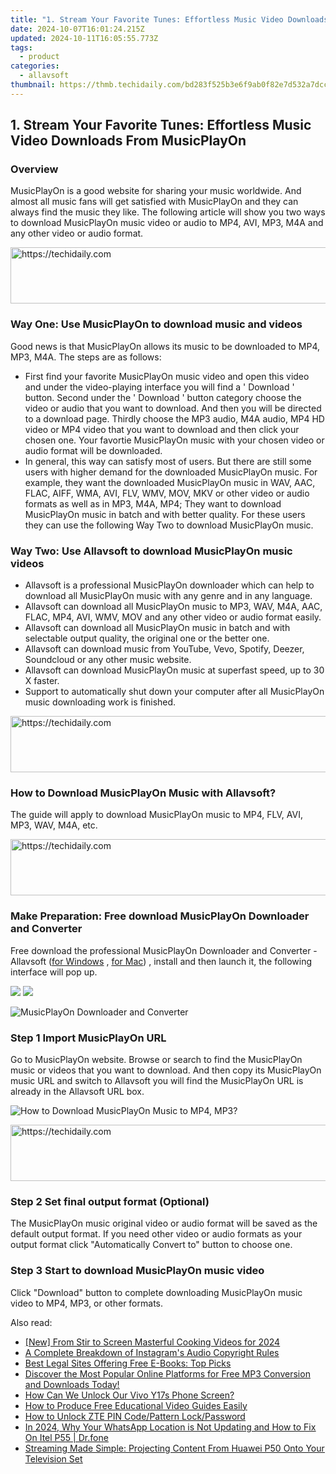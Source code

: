 ```yaml
---
title: "1. Stream Your Favorite Tunes: Effortless Music Video Downloads From MusicPlayOn"
date: 2024-10-07T16:01:24.215Z
updated: 2024-10-11T16:05:55.773Z
tags:
  - product
categories:
  - allavsoft
thumbnail: https://thmb.techidaily.com/bd283f525b3e6f9ab0f82e7d532a7dcceb86337b96557ac23492ec2be477bfa0.jpg
---
```


## 1. Stream Your Favorite Tunes: Effortless Music Video Downloads From MusicPlayOn

### Overview

MusicPlayOn is a good website for sharing your music worldwide. And almost all music fans will get satisfied with MusicPlayOn and they can always find the music they like. The following article will show you two ways to download MusicPlayOn music video or audio to MP4, AVI, MP3, M4A and any other video or audio format.

<!-- affiliate ads begin -->
<a href="https://appsumo.8odi.net/c/5597632/2043855/7443" target="_top" id="2043855">
  <img src="//a.impactradius-go.com/display-ad/7443-2043855" border="0" alt="https://techidaily.com" width="728" height="90"/>
</a>
<img height="0" width="0" src="https://appsumo.8odi.net/i/5597632/2043855/7443" style="position:absolute;visibility:hidden;" border="0" />
<!-- affiliate ads end -->

### Way One: Use MusicPlayOn to download music and videos

Good news is that MusicPlayOn allows its music to be downloaded to MP4, MP3, M4A. The steps are as follows:

* First find your favorite MusicPlayOn music video and open this video and under the video-playing interface you will find a ' Download ' button. Second under the ' Download ' button category choose the video or audio that you want to download. And then you will be directed to a download page. Thirdly choose the MP3 audio, M4A audio, MP4 HD video or MP4 video that you want to download and then click your chosen one. Your favortie MusicPlayOn music with your chosen video or audio format will be downloaded.
* In general, this way can satisfy most of users. But there are still some users with higher demand for the downloaded MusicPlayOn music. For example, they want the downloaded MusicPlayOn music in WAV, AAC, FLAC, AIFF, WMA, AVI, FLV, WMV, MOV, MKV or other video or audio formats as well as in MP3, M4A, MP4; They want to download MusicPlayOn music in batch and with better quality. For these users they can use the following Way Two to download MusicPlayOn music.

### Way Two: Use Allavsoft to download MusicPlayOn music videos

* Allavsoft is a professional MusicPlayOn downloader which can help to download all MusicPlayOn music with any genre and in any language.
* Allavsoft can download all MusicPlayOn music to MP3, WAV, M4A, AAC, FLAC, MP4, AVI, WMV, MOV and any other video or audio format easily.
* Allavsoft can download all MusicPlayOn music in batch and with selectable output quality, the original one or the better one.
* Allavsoft can download music from YouTube, Vevo, Spotify, Deezer, Soundcloud or any other music website.
* Allavsoft can download MusicPlayOn music at superfast speed, up to 30 X faster.
* Support to automatically shut down your computer after all MusicPlayOn music downloading work is finished.

<!-- affiliate ads begin -->
<a href="https://appsumo.8odi.net/c/5597632/2100537/7443" target="_top" id="2100537">
  <img src="//a.impactradius-go.com/display-ad/7443-2100537" border="0" alt="https://techidaily.com" width="728" height="90"/>
</a>
<img height="0" width="0" src="https://appsumo.8odi.net/i/5597632/2100537/7443" style="position:absolute;visibility:hidden;" border="0" />
<!-- affiliate ads end -->

### How to Download MusicPlayOn Music with Allavsoft?

The guide will apply to download MusicPlayOn music to MP4, FLV, AVI, MP3, WAV, M4A, etc.

<!-- affiliate ads begin -->
<a href="https://aligracehair.sjv.io/c/5597632/2135375/19272" target="_top" id="2135375">
  <img src="//a.impactradius-go.com/display-ad/19272-2135375" border="0" alt="https://techidaily.com" width="728" height="90"/>
</a>
<img height="0" width="0" src="https://aligracehair.sjv.io/i/5597632/2135375/19272" style="position:absolute;visibility:hidden;" border="0" />
<!-- affiliate ads end -->

### Make Preparation: Free download MusicPlayOn Downloader and Converter

Free download the professional MusicPlayOn Downloader and Converter - Allavsoft ([for Windows](https://tools.techidaily.com/allavsoft/products/) , [for Mac](https://tools.techidaily.com/allavsoft/products/)) , install and then launch it, the following interface will pop up.

[![](https://www.allavsoft.com/how-to/../images/how-to/free-download-win.jpg)](https://tools.techidaily.com/allavsoft/products/) [![](https://www.allavsoft.com/how-to/../images/how-to/free-download-mac.jpg)](https://tools.techidaily.com/allavsoft/products/)

![MusicPlayOn Downloader and Converter](https://www.allavsoft.com/how-to/../images/allavsoft/screen-shot-600.jpg)

### Step 1 Import MusicPlayOn URL

Go to MusicPlayOn website. Browse or search to find the MusicPlayOn music or videos that you want to download. And then copy its MusicPlayOn music URL and switch to Allavsoft you will find the MusicPlayOn URL is already in the Allavsoft URL box.

![How to Download MusicPlayOn Music to MP4, MP3?](https://www.allavsoft.com/how-to/../images/how-to/download-rtmp-video/download-rtmp-video.jpg)

<!-- affiliate ads begin -->
<a href="https://appsumo.8odi.net/c/5597632/2137411/7443" target="_top" id="2137411">
  <img src="//a.impactradius-go.com/display-ad/7443-2137411" border="0" alt="https://techidaily.com" width="600" height="90"/>
</a>
<img height="0" width="0" src="https://appsumo.8odi.net/i/5597632/2137411/7443" style="position:absolute;visibility:hidden;" border="0" />
<!-- affiliate ads end -->

### Step 2 Set final output format (Optional)

The MusicPlayOn music original video or audio format will be saved as the default output format. If you need other video or audio formats as your output format click "Automatically Convert to" button to choose one.

### Step 3 Start to download MusicPlayOn music video

Click "Download" button to complete downloading MusicPlayOn music video to MP4, MP3, or other formats.

<ins class="adsbygoogle"
     style="display:block"
     data-ad-format="autorelaxed"
     data-ad-client="ca-pub-7571918770474297"
     data-ad-slot="1223367746"></ins>

<ins class="adsbygoogle"
     style="display:block"
     data-ad-client="ca-pub-7571918770474297"
     data-ad-slot="8358498916"
     data-ad-format="auto"
     data-full-width-responsive="true"></ins>

<span class="atpl-alsoreadstyle">Also read:</span>
<div><ul>
<li><a href="https://eaxpv-info.techidaily.com/new-from-stir-to-screen-masterful-cooking-videos-for-2024/"><u>[New] From Stir to Screen Masterful Cooking Videos for 2024</u></a></li>
<li><a href="https://extra-tips.techidaily.com/a-complete-breakdown-of-instagrams-audio-copyright-rules/"><u>A Complete Breakdown of Instagram's Audio Copyright Rules</u></a></li>
<li><a href="https://win-data.techidaily.com/best-legal-sites-offering-free-e-books-top-picks/"><u>Best Legal Sites Offering Free E-Books: Top Picks</u></a></li>
<li><a href="https://win-data.techidaily.com/discover-the-most-popular-online-platforms-for-free-mp3-conversion-and-downloads-today/"><u>Discover the Most Popular Online Platforms for Free MP3 Conversion and Downloads Today!</u></a></li>
<li><a href="https://android-unlock.techidaily.com/how-can-we-unlock-our-vivo-y17s-phone-screen-by-drfone-android/"><u>How Can We Unlock Our Vivo Y17s Phone Screen?</u></a></li>
<li><a href="https://win-data.techidaily.com/how-to-produce-free-educational-video-guides-easily/"><u>How to Produce Free Educational Video Guides Easily</u></a></li>
<li><a href="https://unlock-android.techidaily.com/how-to-unlock-zte-pin-codepattern-lockpassword-by-drfone-android/"><u>How to Unlock ZTE PIN Code/Pattern Lock/Password</u></a></li>
<li><a href="https://location-social.techidaily.com/in-2024-why-your-whatsapp-location-is-not-updating-and-how-to-fix-on-itel-p55-drfone-by-drfone-virtual-android/"><u>In 2024, Why Your WhatsApp Location is Not Updating and How to Fix On Itel P55 | Dr.fone</u></a></li>
<li><a href="https://win-data.techidaily.com/streaming-made-simple-projecting-content-from-huawei-p50-onto-your-television-set/"><u>Streaming Made Simple: Projecting Content From Huawei P50 Onto Your Television Set</u></a></li>
</ul></div>


